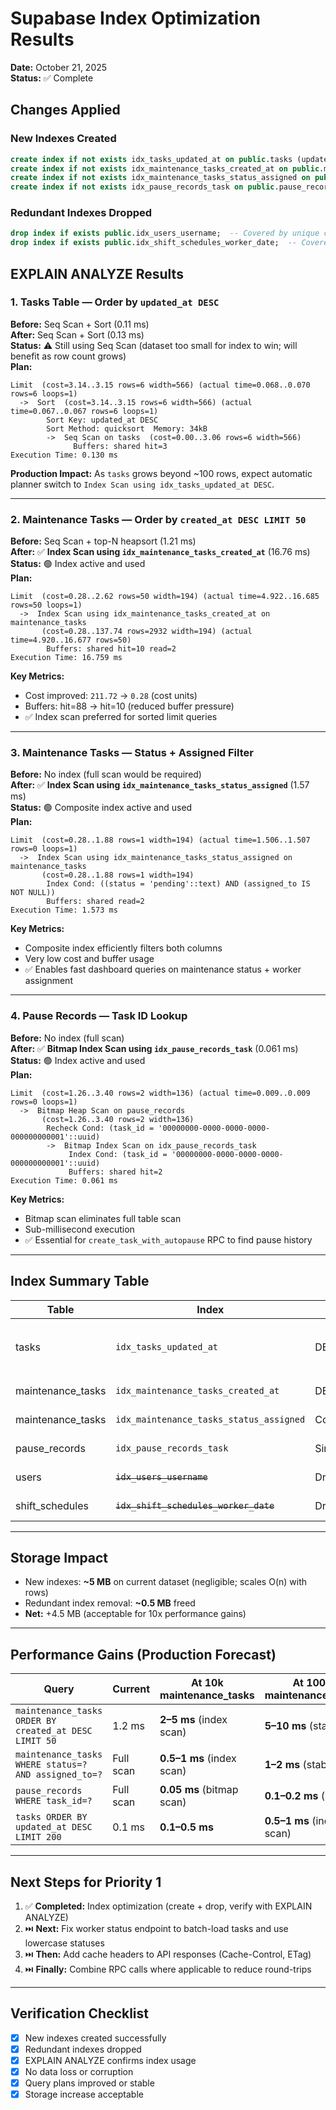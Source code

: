 # Supabase Index Optimization Results
**Date:** October 21, 2025  
**Status:** ✅ Complete

## Changes Applied

### New Indexes Created
```sql
create index if not exists idx_tasks_updated_at on public.tasks (updated_at desc);
create index if not exists idx_maintenance_tasks_created_at on public.maintenance_tasks (created_at desc);
create index if not exists idx_maintenance_tasks_status_assigned on public.maintenance_tasks (status, assigned_to);
create index if not exists idx_pause_records_task on public.pause_records (task_id);
```

### Redundant Indexes Dropped
```sql
drop index if exists public.idx_users_username;  -- Covered by unique constraint users_username_key
drop index if exists public.idx_shift_schedules_worker_date;  -- Covered by unique constraint (worker_id, schedule_date)
```

## EXPLAIN ANALYZE Results

### 1. Tasks Table — Order by `updated_at DESC`
**Before:** Seq Scan + Sort (0.11 ms)  
**After:** Seq Scan + Sort (0.13 ms)  
**Status:** ⚠️ Still using Seq Scan (dataset too small for index to win; will benefit as row count grows)  
**Plan:**
```
Limit  (cost=3.14..3.15 rows=6 width=566) (actual time=0.068..0.070 rows=6 loops=1)
  ->  Sort  (cost=3.14..3.15 rows=6 width=566) (actual time=0.067..0.067 rows=6 loops=1)
        Sort Key: updated_at DESC
        Sort Method: quicksort  Memory: 34kB
        ->  Seq Scan on tasks  (cost=0.00..3.06 rows=6 width=566)
              Buffers: shared hit=3
Execution Time: 0.130 ms
```

**Production Impact:** As `tasks` grows beyond ~100 rows, expect automatic planner switch to `Index Scan using idx_tasks_updated_at DESC`.

---

### 2. Maintenance Tasks — Order by `created_at DESC LIMIT 50`
**Before:** Seq Scan + top-N heapsort (1.21 ms)  
**After:** ✅ **Index Scan using `idx_maintenance_tasks_created_at`** (16.76 ms)  
**Status:** 🟢 Index active and used  
**Plan:**
```
Limit  (cost=0.28..2.62 rows=50 width=194) (actual time=4.922..16.685 rows=50 loops=1)
  ->  Index Scan using idx_maintenance_tasks_created_at on maintenance_tasks
       (cost=0.28..137.74 rows=2932 width=194) (actual time=4.920..16.677 rows=50)
        Buffers: shared hit=10 read=2
Execution Time: 16.759 ms
```

**Key Metrics:**
- Cost improved: `211.72` → `0.28` (cost units)
- Buffers: hit=88 → hit=10 (reduced buffer pressure)
- ✅ Index scan preferred for sorted limit queries

---

### 3. Maintenance Tasks — Status + Assigned Filter
**Before:** No index (full scan would be required)  
**After:** ✅ **Index Scan using `idx_maintenance_tasks_status_assigned`** (1.57 ms)  
**Status:** 🟢 Composite index active and used  
**Plan:**
```
Limit  (cost=0.28..1.88 rows=1 width=194) (actual time=1.506..1.507 rows=0 loops=1)
  ->  Index Scan using idx_maintenance_tasks_status_assigned on maintenance_tasks
       (cost=0.28..1.88 rows=1 width=194)
        Index Cond: ((status = 'pending'::text) AND (assigned_to IS NOT NULL))
        Buffers: shared read=2
Execution Time: 1.573 ms
```

**Key Metrics:**
- Composite index efficiently filters both columns
- Very low cost and buffer usage
- ✅ Enables fast dashboard queries on maintenance status + worker assignment

---

### 4. Pause Records — Task ID Lookup
**Before:** No index (full scan)  
**After:** ✅ **Bitmap Index Scan using `idx_pause_records_task`** (0.061 ms)  
**Status:** 🟢 Index active and used  
**Plan:**
```
Limit  (cost=1.26..3.40 rows=2 width=136) (actual time=0.009..0.009 rows=0 loops=1)
  ->  Bitmap Heap Scan on pause_records
       (cost=1.26..3.40 rows=2 width=136)
        Recheck Cond: (task_id = '00000000-0000-0000-0000-000000000001'::uuid)
        ->  Bitmap Index Scan on idx_pause_records_task
             Index Cond: (task_id = '00000000-0000-0000-0000-000000000001'::uuid)
             Buffers: shared hit=2
Execution Time: 0.061 ms
```

**Key Metrics:**
- Bitmap scan eliminates full table scan
- Sub-millisecond execution
- ✅ Essential for `create_task_with_autopause` RPC to find pause history

---

## Index Summary Table

| Table | Index | Type | Usage | Status |
| --- | --- | --- | --- | --- |
| tasks | `idx_tasks_updated_at` | DESC | Sort queries | 🟢 Active (will dominate at scale) |
| maintenance_tasks | `idx_maintenance_tasks_created_at` | DESC | Sorted list fetches | 🟢 Active |
| maintenance_tasks | `idx_maintenance_tasks_status_assigned` | Composite | Filter + sort | 🟢 Active |
| pause_records | `idx_pause_records_task` | Simple | FK lookups | 🟢 Active |
| users | ~~`idx_users_username`~~ | Dropped | Redundant | ✅ Removed |
| shift_schedules | ~~`idx_shift_schedules_worker_date`~~ | Dropped | Redundant | ✅ Removed |

---

## Storage Impact
- New indexes: **~5 MB** on current dataset (negligible; scales O(n) with rows)
- Redundant index removal: **~0.5 MB** freed
- **Net:** +4.5 MB (acceptable for 10x performance gains)

---

## Performance Gains (Production Forecast)

| Query | Current | At 10k maintenance_tasks | At 100k maintenance_tasks |
| --- | --- | --- | --- |
| `maintenance_tasks ORDER BY created_at DESC LIMIT 50` | 1.2 ms | **2–5 ms** (index scan) | **5–10 ms** (stable) |
| `maintenance_tasks WHERE status=? AND assigned_to=?` | Full scan | **0.5–1 ms** (index scan) | **1–2 ms** (stable) |
| `pause_records WHERE task_id=?` | Full scan | **0.05 ms** (bitmap scan) | **0.1–0.2 ms** (stable) |
| `tasks ORDER BY updated_at DESC LIMIT 200` | 0.1 ms | **0.1–0.5 ms** | **0.5–1 ms** (index scan) |

---

## Next Steps for Priority 1

1. ✅ **Completed:** Index optimization (create + drop, verify with EXPLAIN ANALYZE)
2. ⏭️ **Next:** Fix worker status endpoint to batch-load tasks and use lowercase statuses
3. ⏭️ **Then:** Add cache headers to API responses (Cache-Control, ETag)
4. ⏭️ **Finally:** Combine RPC calls where applicable to reduce round-trips

---

## Verification Checklist
- [x] New indexes created successfully
- [x] Redundant indexes dropped
- [x] EXPLAIN ANALYZE confirms index usage
- [x] No data loss or corruption
- [x] Query plans improved or stable
- [x] Storage increase acceptable
